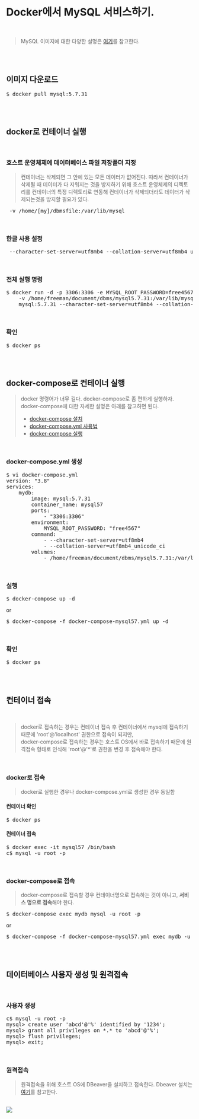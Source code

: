 # Docker에서 MySQL 서비스하기.
</br>

> MySQL 이미지에 대한 다양한 설명은 [여기](https://hub.docker.com/_/mysql)를 참고한다.

</br></br>

## 이미지 다운로드
<pre>$ docker pull mysql:5.7.31</pre>

</br></br>

## docker로 컨테이너 실행
</br>

### 호스트 운영체제에 데이터베이스 파일 저장폴더 지정
> 컨테이너는 삭제되면 그 안에 있는 모든 데이터가 없어진다. 
> 따라서 컨테이너가 삭제될 때 데이터가 다 지워지는 것을 방지하기 위해 호스트 운영체제의 디렉토리를 컨테이너의 특정 디렉토리로 연동해 
> 컨테이너가 삭제되더라도 데이터가 삭제되는것을 방지할 필요가 있다.
<pre> -v /home/[my]/dbmsfile:/var/lib/mysql</pre>
</br>

### 한글 사용 설정
<pre> --character-set-server=utf8mb4 --collation-server=utf8mb4_unicode_ci</pre>
</br>

### 전체 실행 명령
<pre>$ docker run -d -p 3306:3306 -e MYSQL_ROOT_PASSWORD=free4567 \
    -v /home/freeman/document/dbms/mysql5.7.31:/var/lib/mysql --name mysql57 \
    mysql:5.7.31 --character-set-server=utf8mb4 --collation-server=utf8mb4_unicode_ci</pre>
</br>

### 확인
<pre>$ docker ps</pre>

</br></br>

## docker-compose로 컨테이너 실행
> docker 명령어가 너무 길다. docker-compose로 좀 편하게 실행하자.</br>
> docker-compose에 대한 자세한 설명은 아래를 참고하면 된다.
> - [docker-compose 설치](https://github.com/freemancho1/docker/blob/master/06.%201.Docker%20compose%20%EC%84%A4%EC%B9%98.md)
> - [docker-compose.yml 사용법](https://github.com/freemancho1/docker/blob/master/06.%203.docker-compose.yml%20%EC%82%AC%EC%9A%A9%EB%B2%95.md)
> - [docker-compose 실행](https://github.com/freemancho1/docker/blob/master/06.%202.docker-compose%20%EC%8B%A4%ED%96%89.md)
</br>

### docker-compose.yml 생성
<pre>$ vi docker-compose.yml
version: "3.8"
services:
    mydb:
        image: mysql:5.7.31
        container_name: mysql57
        ports:
            - "3306:3306"
        environment:
            MYSQL_ROOT_PASSWORD: "free4567"
        command:
            - --character-set-server=utf8mb4
            - --collation-server=utf8mb4_unicode_ci
        volumes:
            - /home/freeman/document/dbms/mysql5.7.31:/var/lib/mysql</pre>
</br>

### 실행
<pre>$ docker-compose up -d</pre>
or
<pre>$ docker-compose -f docker-compose-mysql57.yml up -d</pre>
</br>

### 확인
<pre>$ docker ps</pre>

</br></br>

## 컨테이너 접속
</br>

> docker로 접속하는 경우는 컨테이너 접속 후 컨테이너에서 mysql에 접속하기 때문에 'root'@'localhost' 권한으로 접속이 되지만, </br>
> docker-compose로 접속하는 경우는 호스트 OS에서 바로 접속하기 때문에 원격접속 형태로 인식해 'root'@'*'로 권한을 변경 후 접속해야 한다.

</br>

### docker로 접속
> docker로 실행한 경우나 docker-compose.yml로 생성한 경우 동일함
#### 컨테이너 확인
<pre>$ docker ps</pre>
#### 컨테이너 접속
<pre>$ docker exec -it mysql57 /bin/bash
c$ mysql -u root -p</pre>
</br>

### docker-compose로 접속
> docker-compose로 접속할 경우 컨테이너명으로 접속하는 것이 아니고, **서비스 명으로 접속**해야 한다.
<pre>$ docker-compose exec mydb mysql -u root -p</pre>
or
<pre>$ docker-compose -f docker-compose-mysql57.yml exec mydb -u root -p</pre>

</br></br>

## 데이터베이스 사용자 생성 및 원격접속
</br>

### 사용자 생성
<pre>c$ mysql -u root -p
mysql> create user 'abcd'@'%' identified by '1234';
mysql> grant all privileges on *.* to 'abcd'@'%';
mysql> flush privileges;
mysql> exit;</pre>
</br>

### 원격접속
> 원격접속을 위해 호스트 OS에 DBeaver을 설치하고 접속한다. Dbeaver 설치는 [여기](https://dbeaver.io/download/)를 참고한다.
</br>
<img src="https://user-images.githubusercontent.com/31339365/93012473-b619ab80-f5db-11ea-9870-bf30cd10b4b1.png"></img>
